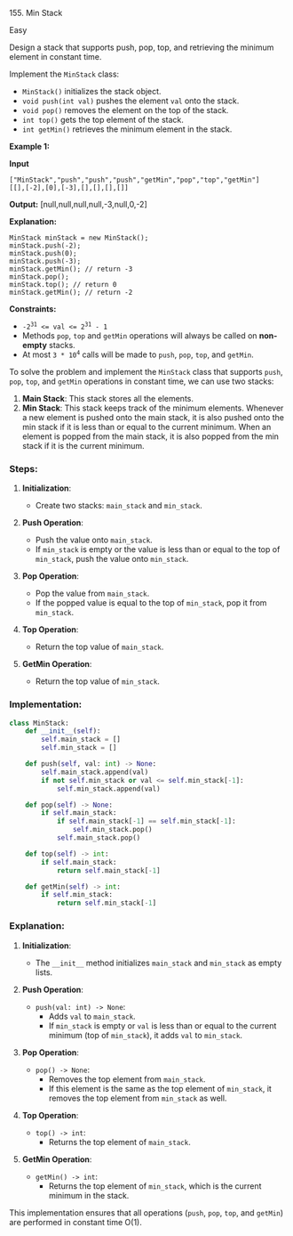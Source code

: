 155\. Min Stack

Easy

Design a stack that supports push, pop, top, and retrieving the minimum element in constant time.

Implement the `MinStack` class:

*   `MinStack()` initializes the stack object.
*   `void push(int val)` pushes the element `val` onto the stack.
*   `void pop()` removes the element on the top of the stack.
*   `int top()` gets the top element of the stack.
*   `int getMin()` retrieves the minimum element in the stack.

**Example 1:**

**Input**

    ["MinStack","push","push","push","getMin","pop","top","getMin"]
    [[],[-2],[0],[-3],[],[],[],[]]

**Output:** [null,null,null,null,-3,null,0,-2]

**Explanation:**

    MinStack minStack = new MinStack();
    minStack.push(-2);
    minStack.push(0);
    minStack.push(-3);
    minStack.getMin(); // return -3
    minStack.pop();
    minStack.top(); // return 0
    minStack.getMin(); // return -2 

**Constraints:**

*   <code>-2<sup>31</sup> <= val <= 2<sup>31</sup> - 1</code>
*   Methods `pop`, `top` and `getMin` operations will always be called on **non-empty** stacks.
*   At most <code>3 * 10<sup>4</sup></code> calls will be made to `push`, `pop`, `top`, and `getMin`.

To solve the problem and implement the `MinStack` class that supports `push`, `pop`, `top`, and `getMin` operations in constant time, we can use two stacks:

1. **Main Stack**: This stack stores all the elements.
2. **Min Stack**: This stack keeps track of the minimum elements. Whenever a new element is pushed onto the main stack, it is also pushed onto the min stack if it is less than or equal to the current minimum. When an element is popped from the main stack, it is also popped from the min stack if it is the current minimum.

### Steps:

1. **Initialization**:
   - Create two stacks: `main_stack` and `min_stack`.

2. **Push Operation**:
   - Push the value onto `main_stack`.
   - If `min_stack` is empty or the value is less than or equal to the top of `min_stack`, push the value onto `min_stack`.

3. **Pop Operation**:
   - Pop the value from `main_stack`.
   - If the popped value is equal to the top of `min_stack`, pop it from `min_stack`.

4. **Top Operation**:
   - Return the top value of `main_stack`.

5. **GetMin Operation**:
   - Return the top value of `min_stack`.

### Implementation:

```python
class MinStack:
    def __init__(self):
        self.main_stack = []
        self.min_stack = []

    def push(self, val: int) -> None:
        self.main_stack.append(val)
        if not self.min_stack or val <= self.min_stack[-1]:
            self.min_stack.append(val)

    def pop(self) -> None:
        if self.main_stack:
            if self.main_stack[-1] == self.min_stack[-1]:
                self.min_stack.pop()
            self.main_stack.pop()

    def top(self) -> int:
        if self.main_stack:
            return self.main_stack[-1]

    def getMin(self) -> int:
        if self.min_stack:
            return self.min_stack[-1]
```

### Explanation:

1. **Initialization**:
   - The `__init__` method initializes `main_stack` and `min_stack` as empty lists.

2. **Push Operation**:
   - `push(val: int) -> None`: 
     - Adds `val` to `main_stack`.
     - If `min_stack` is empty or `val` is less than or equal to the current minimum (top of `min_stack`), it adds `val` to `min_stack`.

3. **Pop Operation**:
   - `pop() -> None`: 
     - Removes the top element from `main_stack`.
     - If this element is the same as the top element of `min_stack`, it removes the top element from `min_stack` as well.

4. **Top Operation**:
   - `top() -> int`: 
     - Returns the top element of `main_stack`.

5. **GetMin Operation**:
   - `getMin() -> int`: 
     - Returns the top element of `min_stack`, which is the current minimum in the stack.

This implementation ensures that all operations (`push`, `pop`, `top`, and `getMin`) are performed in constant time O(1).
